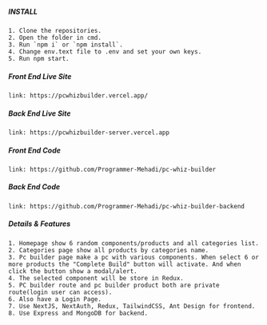 <br><h5>INSTALL</h5>

    1. Clone the repositories.
    2. Open the folder in cmd.
    3. Run `npm i` or `npm install`.
    4. Change env.text file to .env and set your own keys.
    5. Run npm start.

<h5>Front End Live Site</h5>

    link: https://pcwhizbuilder.vercel.app/

<h5>Back End Live Site</h5>

    link: https://pcwhizbuilder-server.vercel.app

<h5>Front End Code</h5>

    link: https://github.com/Programmer-Mehadi/pc-whiz-builder

<h5>Back End Code</h5>

    link: https://github.com/Programmer-Mehadi/pc-whiz-builder-backend

<h5>Details & Features</h5>

    1. Homepage show 6 random components/products and all categories list.
    2. Categories page show all products by categories name.
    3. Pc builder page make a pc with various components. When select 6 or more products the "Complete Build" button will activate. And when click the button show a modal/alert.
    4. The selected component will be store in Redux.
    5. PC builder route and pc builder product both are private route(login user can access).
    6. Also have a Login Page.
    7. Use NextJS, NextAuth, Redux, TailwindCSS, Ant Design for frontend.
    8. Use Express and MongoDB for backend.
